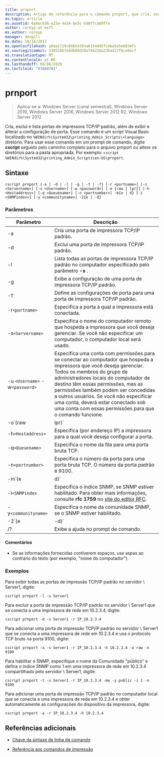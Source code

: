 ```yaml
---
title: prnport
description: Artigo de referência para o comando prnport, que cria, exclui e lista portas de impressora TCP/IP padrão, além de exibir e alterar a configuração de porta.
ms.topic: article
ms.assetid: 6a0ec638-a21e-4a34-be5c-bd0f7ca89ffe
author: coreyp-at-msft
ms.author: coreyp
manager: dongill
ms.date: 10/16/2017
ms.openlocfilehash: a8aa1729c84b54393a6154dd5fc4ba5a5e6834fc
ms.sourcegitcommit: 53d526bfeddb89d28af44210a23ba417f6ce0ecf
ms.translationtype: MT
ms.contentlocale: pt-BR
ms.lasthandoff: 08/06/2020
ms.locfileid: "87884701"
---
```

# <a name="prnport"></a>prnport

> Aplica-se a: Windows Server (canal semestral), Windows Server 2019, Windows Server 2016, Windows Server 2012 R2, Windows Server 2012

Cria, exclui e lista portas de impressora TCP/IP padrão, além de exibir e alterar a configuração de porta. Esse comando é um script Visual Basic localizado no `%WINdir%\System32\printing_Admin_Scripts\<language>` diretório. Para usar esse comando em um prompt de comando, digite **cscript** seguido pelo caminho completo para o arquivo prnport ou altere os diretórios para a pasta apropriada. Por exemplo: `cscript %WINdir%\System32\printing_Admin_Scripts\en-US\prnport`.

## <a name="syntax"></a>Sintaxe

```
cscript prnport {-a | -d | -l | -g | -t | -?} [-r <portname>] [-s <Servername>] [-u <Username>] [-w <password>] [-o {raw | lpr}] [-h <Hostaddress>] [-q <Queuename>] [-n <portnumber>] -m{e | d} [-i <SNMPindex>] [-y <communityname>] -2{e | -d}
```

### <a name="parameters"></a>Parâmetros

| Parâmetro | Descrição |
|--|--|
| -a | Cria uma porta de impressora TCP/IP padrão. |
| -d | Exclui uma porta de impressora TCP/IP padrão. |
| -l | Lista todas as portas de impressora TCP/IP padrão no computador especificado pelo parâmetro **-s** . |
| -g | Exibe a configuração de uma porta de impressora TCP/IP padrão. |
| -T | Define as configurações de porta para uma porta de impressora TCP/IP padrão. |
| -r`<portname>` | Especifica a porta à qual a impressora está conectada. |
| -s`<Servername>` | Especifica o nome do computador remoto que hospeda a impressora que você deseja gerenciar. Se você não especificar um computador, o computador local será usado. |
| -u `<Username>` -w`<password>` | Especifica uma conta com permissões para se conectar ao computador que hospeda a impressora que você deseja gerenciar. Todos os membros do grupo de administradores locais do computador de destino têm essas permissões, mas as permissões também podem ser concedidas a outros usuários. Se você não especificar uma conta, deverá estar conectado sob uma conta com essas permissões para que o comando funcione. |
| -o`{raw|lpr}` | Especifica o protocolo que a porta usa: TCP bruto ou TCP LPR. O protocolo TCP bruto é um protocolo de desempenho mais alto no Windows do que o protocolo LPR. Se você usar TCP bruto, poderá opcionalmente especificar o número da porta usando o parâmetro **-n** . O número da porta padrão é 9100. |
| -h`<Hostaddress>` | Especifica (por endereço IP) a impressora para a qual você deseja configurar a porta. |
| -q`<Queuename>` | Especifica o nome da fila para uma porta bruta TCP. |
| -n`<portnumber>` | Especifica o número da porta para uma porta bruta TCP. O número da porta padrão é 9100. |
| -m`{e|d}` | Especifica se o SNMP está habilitado. O parâmetro **e** HABILITA o SNMP. O parâmetro **d** DESABILITA o SNMP. |
| -i`<SNMPindex` | Especifica o índice SNMP, se SNMP estiver habilitado. Para obter mais informações, consulte **rfc 1759** no [site do editor RFC](https://www.ietf.org/rfc/rfc1759.txt?number=1759). |
| -y`<communityname>` | Especifica o nome da comunidade SNMP, se o SNMP estiver habilitado. |
| -2`{e|-d}` | Especifica se spools duplos (também conhecidos como recolocação em spool) estão habilitados para portas TCP LPR. Spools duplos são necessários porque TCP LPR deve incluir uma contagem de bytes precisa no arquivo de controle que é enviado para a impressora, mas o protocolo não pode obter a contagem do provedor de impressão local. Portanto, quando um arquivo é colocado em spool em uma fila de impressão TCP LPR, ele também é colocado em spool como um arquivo temporário no diretório system32. TCP LPR determina o tamanho do arquivo temporário e envia o tamanho para o servidor que executa o LPD. O parâmetro **e** habilita spools duplos. O parâmetro **d** desabilita spools duplos. |
| /? | Exibe a ajuda no prompt de comando. |

#### <a name="remarks"></a>Comentários

- Se as informações fornecidas contiverem espaços, use aspas ao contrário do texto (por exemplo, "nome do computador").

### <a name="examples"></a>Exemplos

Para exibir todas as portas de impressão TCP/IP padrão no servidor \\ Server1, digite:

```
cscript prnport -l -s Server1
```

Para excluir a porta de impressão TCP/IP padrão no servidor \\ Server1 que se conecta a uma impressora de rede em 10.2.3.4, digite:

```
cscript prnport -d -s Server1 -r IP_10.2.3.4
```

Para adicionar uma porta de impressão TCP/IP padrão no servidor \\ Server1 que se conecta a uma impressora de rede em 10.2.3.4 e usa o protocolo TCP bruto na porta 9100, digite:

```
cscript prnport -a -s Server1 -r IP_10.2.3.4 -h 10.2.3.4 -o raw -n 9100
```

Para habilitar o SNMP, especifique o nome da Comunidade "público" e defina o índice SNMP como 1 em uma impressora de rede em 10.2.3.4 compartilhado pelo servidor \\ Server1, digite:

```
cscript prnport -t -s Server1 -r IP_10.2.3.4 -me -y public -i 1 -n 9100
```

Para adicionar uma porta de impressão TCP/IP padrão no computador local que se conecta a uma impressora de rede em 10.2.3.4 e obter automaticamente as configurações do dispositivo da impressora, digite:

```
cscript prnport -a -r IP_10.2.3.4 -h 10.2.3.4
```

## <a name="additional-references"></a>Referências adicionais

- [Chave da sintaxe de linha de comando](command-line-syntax-key.md)

- [Referência aos comandos de impressão](print-command-reference.md)
